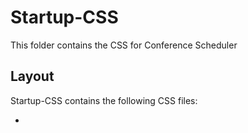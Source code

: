 # Startup-CSS

This folder contains the CSS for Conference Scheduler

## Layout

Startup-CSS contains the following CSS files:

+